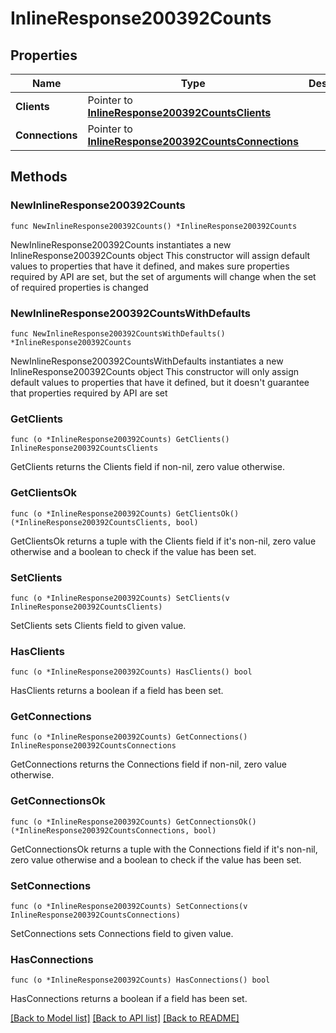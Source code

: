 # InlineResponse200392Counts

## Properties

Name | Type | Description | Notes
------------ | ------------- | ------------- | -------------
**Clients** | Pointer to [**InlineResponse200392CountsClients**](InlineResponse200392CountsClients.md) |  | [optional] 
**Connections** | Pointer to [**InlineResponse200392CountsConnections**](InlineResponse200392CountsConnections.md) |  | [optional] 

## Methods

### NewInlineResponse200392Counts

`func NewInlineResponse200392Counts() *InlineResponse200392Counts`

NewInlineResponse200392Counts instantiates a new InlineResponse200392Counts object
This constructor will assign default values to properties that have it defined,
and makes sure properties required by API are set, but the set of arguments
will change when the set of required properties is changed

### NewInlineResponse200392CountsWithDefaults

`func NewInlineResponse200392CountsWithDefaults() *InlineResponse200392Counts`

NewInlineResponse200392CountsWithDefaults instantiates a new InlineResponse200392Counts object
This constructor will only assign default values to properties that have it defined,
but it doesn't guarantee that properties required by API are set

### GetClients

`func (o *InlineResponse200392Counts) GetClients() InlineResponse200392CountsClients`

GetClients returns the Clients field if non-nil, zero value otherwise.

### GetClientsOk

`func (o *InlineResponse200392Counts) GetClientsOk() (*InlineResponse200392CountsClients, bool)`

GetClientsOk returns a tuple with the Clients field if it's non-nil, zero value otherwise
and a boolean to check if the value has been set.

### SetClients

`func (o *InlineResponse200392Counts) SetClients(v InlineResponse200392CountsClients)`

SetClients sets Clients field to given value.

### HasClients

`func (o *InlineResponse200392Counts) HasClients() bool`

HasClients returns a boolean if a field has been set.

### GetConnections

`func (o *InlineResponse200392Counts) GetConnections() InlineResponse200392CountsConnections`

GetConnections returns the Connections field if non-nil, zero value otherwise.

### GetConnectionsOk

`func (o *InlineResponse200392Counts) GetConnectionsOk() (*InlineResponse200392CountsConnections, bool)`

GetConnectionsOk returns a tuple with the Connections field if it's non-nil, zero value otherwise
and a boolean to check if the value has been set.

### SetConnections

`func (o *InlineResponse200392Counts) SetConnections(v InlineResponse200392CountsConnections)`

SetConnections sets Connections field to given value.

### HasConnections

`func (o *InlineResponse200392Counts) HasConnections() bool`

HasConnections returns a boolean if a field has been set.


[[Back to Model list]](../README.md#documentation-for-models) [[Back to API list]](../README.md#documentation-for-api-endpoints) [[Back to README]](../README.md)


